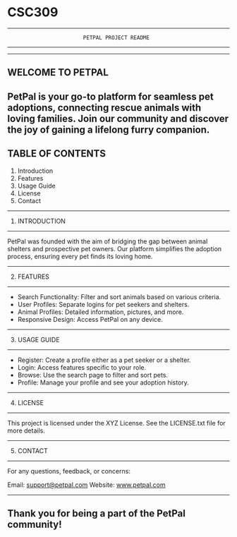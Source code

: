 # CSC309
---------------------------------------------------------------------------------
                            PETPAL PROJECT README
---------------------------------------------------------------------------------

---------------
WELCOME TO PETPAL
---------------

PetPal is your go-to platform for seamless pet adoptions, connecting rescue animals with loving families. Join our community and discover the joy of gaining a lifelong furry companion.
---------------
TABLE OF CONTENTS
---------------
1. Introduction
2. Features
3. Usage Guide
4. License
5. Contact

---------------
1. INTRODUCTION
---------------
PetPal was founded with the aim of bridging the gap between animal shelters and prospective pet owners. Our platform simplifies the adoption process, ensuring every pet finds its loving home.

---------------
2. FEATURES
---------------
- Search Functionality: Filter and sort animals based on various criteria.
- User Profiles: Separate logins for pet seekers and shelters.
- Animal Profiles: Detailed information, pictures, and more.
- Responsive Design: Access PetPal on any device.

---------------
3. USAGE GUIDE
---------------
- Register: Create a profile either as a pet seeker or a shelter.
- Login: Access features specific to your role.
- Browse: Use the search page to filter and sort pets.
- Profile: Manage your profile and see your adoption history.

---------------
4. LICENSE
---------------
This project is licensed under the XYZ License. See the LICENSE.txt file for more details.

---------------
5. CONTACT
---------------
For any questions, feedback, or concerns:

Email: support@petpal.com
Website: www.petpal.com

---------------------------------------------------------------------------------
Thank you for being a part of the PetPal community!
---------------------------------------------------------------------------------
